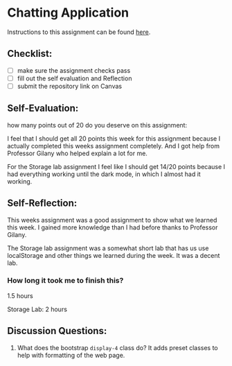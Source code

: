Chatting Application
=====================
Instructions to this assignment can be found [here](https://it3049c.github.io/docs/labs/we-message).

## Checklist:
- [ ] make sure the assignment checks pass
- [ ] fill out the self evaluation and Reflection
- [ ] submit the repository link on Canvas

## Self-Evaluation:

how many points out of 20 do you deserve on this assignment: 

I feel that I should get all 20 points this week for this assignment because I actually completed this weeks assignment completely. And I got help from Professor Gilany who helped explain a lot for me.

For the Storage lab assignment I feel like I should get 14/20 points because I had everything working until the dark mode, in which I almost had it working.

## Self-Reflection:
<!-- Write your self-reflection under this line -->

This weeks assignment was a good assignment to show what we learned this week. I gained more knowledge than I had before thanks to Professor Gilany.

The Storage lab assignment was a somewhat short lab that has us use localStorage and other things we learned during the week. It was a decent lab.

### How long it took me to finish this?

1.5 hours

Storage Lab: 2 hours

## Discussion Questions:
1. What does the bootstrap `display-4` class do?
It adds preset classes to help with formatting of the web page.